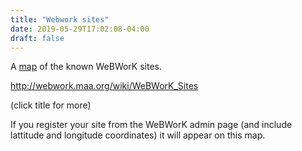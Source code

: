 ```yaml
---
title: "Webwork sites"
date: 2019-05-29T17:02:08-04:00
draft: false
---
```


A [map](http://webwork.maa.org/wiki/WeBWorK_Sites) 
of the known WeBWorK sites.

http://webwork.maa.org/wiki/WeBWorK_Sites


(click title for more)
<!--more-->

If you register your site from the WeBWorK admin page 
(and include lattitude and longitude coordinates) it will appear on this
map. 


